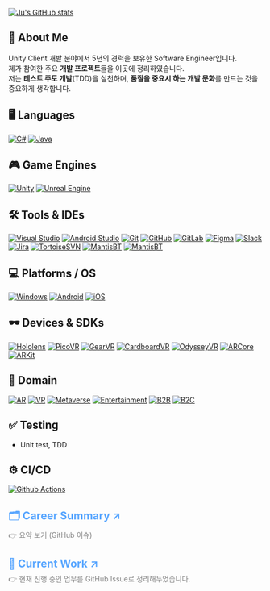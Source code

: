 [![Ju's GitHub stats](https://github-readme-stats-sigma-five.vercel.app/api?username=Pensive-dev&show_icons=true&count_private=true)](https://github.com/Pensive-dev/github-readme-stats)

## 👋 About Me
Unity Client 개발 분야에서 5년의 경력을 보유한 Software Engineer입니다.  
제가 참여한 주요 **개발 프로젝트**들을 이곳에 정리하였습니다.  
저는 **테스트 주도 개발**(TDD)을 실천하며, **품질을 중요시 하는 개발 문화**를 만드는 것을 중요하게 생각합니다.

## 🖥️ Languages
[![C#](https://skillicons.dev/icons?i=cs)](https://learn.microsoft.com/en-us/dotnet/csharp/)
[![Java](https://skillicons.dev/icons?i=java)](https://www.java.com/)

## 🎮 Game Engines
[![Unity](https://skillicons.dev/icons?i=unity)](https://unity.com/)
[![Unreal Engine](https://skillicons.dev/icons?i=unreal)](https://www.unrealengine.com/)

## 🛠️ Tools & IDEs
[![Visual Studio](https://skillicons.dev/icons?i=visualstudio)](https://visualstudio.microsoft.com/)
[![Android Studio](https://skillicons.dev/icons?i=androidstudio)](https://developer.android.com/studio)
[![Git](https://skillicons.dev/icons?i=git)](https://git-scm.com/)
[![GitHub](https://skillicons.dev/icons?i=github)](https://github.com/)
[![GitLab](https://skillicons.dev/icons?i=gitlab)](https://gitlab.com/)
[![Figma](https://skillicons.dev/icons?i=figma)](https://figma.com/)
[![Slack](https://skills.syvixor.com/api/icons?i=slack)](https://slack.com/)
[![Jira](https://skills.syvixor.com/api/icons?i=jira)](https://www.atlassian.com/software/jira)
[![TortoiseSVN](https://img.shields.io/badge/Tortoise_SVN-1287B1?style=for-the-badge&logoColor=white)](https://tortoisesvn.net/)
[![MantisBT](https://img.shields.io/badge/Mantis_Bug_Tracker-088A08?style=for-the-badge&logoColor=white)](https://mantisbt.org/)
[![MantisBT](https://img.shields.io/badge/Zeplin-ebab23?style=for-the-badge&logoColor=white)](https://zeplin.io/)

## 💻 Platforms / OS
[![Windows](https://skillicons.dev/icons?i=windows)](https://www.microsoft.com/windows)
[![Android](https://skills.syvixor.com/api/icons?i=android)](https://www.android.com/)
[![iOS](https://skills.syvixor.com/api/icons?i=ios)](https://www.apple.com/kr/os/ios/)

## 🕶️ Devices & SDKs
[![Hololens](https://img.shields.io/badge/Hololens-00BFFF?style=for-the-badge&logoColor=white)](https://www.microsoft.com/ko-kr/hololens)
[![PicoVR](https://img.shields.io/badge/PicoVR-000000?style=for-the-badge&logoColor=white)](https://www.picoxr.com/kr)
[![GearVR](https://img.shields.io/badge/GearVR-091b3b?style=for-the-badge&logoColor=white)](https://gearvr.net/)
[![CardboardVR](https://img.shields.io/badge/Cardboard_VR-f7991e?style=for-the-badge&logoColor=white)](https://arvr.google.com/cardboard/)
[![OdysseyVR](https://img.shields.io/badge/Odyssey_VR-050147?style=for-the-badge&logoColor=white)](https://www.samsung.com/sec/support/model/XQ800ZAA-HC1KR/)
[![ARCore](https://img.shields.io/badge/ARCore-8181F7?style=for-the-badge&logoColor=white)](https://developers.google.com/ar?hl=ko)
[![ARKit](https://img.shields.io/badge/ARKit-0080FF?style=for-the-badge&logoColor=white)](https://developer.apple.com/kr/augmented-reality/arkit/)

## 🏢 Domain
[![AR](https://img.shields.io/badge/AR-00badb?style=for-the-badge&logoColor=white)](https://ko.wikipedia.org/wiki/%EC%A6%9D%EA%B0%95_%ED%98%84%EC%8B%A4)
[![VR](https://img.shields.io/badge/VR-1b6600?style=for-the-badge&logoColor=white)](https://ko.wikipedia.org/wiki/%EA%B0%80%EC%83%81_%ED%98%84%EC%8B%A4)
[![Metaverse](https://img.shields.io/badge/Metaverse-9F81F7?style=for-the-badge&logoColor=white)](https://ko.wikipedia.org/wiki/%EB%A9%94%ED%83%80%EB%B2%84%EC%8A%A4)
[![Entertainment](https://img.shields.io/badge/Entertainment-eb88a2?style=for-the-badge&logoColor=white)](https://namu.wiki/w/%EC%97%94%ED%84%B0%ED%85%8C%EC%9D%B8%EB%A8%BC%ED%8A%B8)
[![B2B](https://img.shields.io/badge/B2B-111e82?style=for-the-badge&logoColor=white)](https://namu.wiki/w/B2B)
[![B2C](https://img.shields.io/badge/B2C-5a2ba6?style=for-the-badge&logoColor=white)](https://ko.wikipedia.org/wiki/B2C)

## ✅ Testing
- Unit test, TDD

## ⚙️ CI/CD
[![Github Actions](https://skills.syvixor.com/api/icons?i=githubactions)](https://github.com/features/actions?locale=ko-KR)

<h2>
  <a href="https://github.com/Pensive-dev/Pensive-dev/issues/4" target="_blank" rel="noopener noreferrer" style="text-decoration: none; color: #58a6ff;"> 🗂️ Career Summary ↗</a>
</h2>
  <p style="margin-top: -10px; color: gray;">👉 요약 보기 (GitHub 이슈) </p>

<h2>
  <a href="https://github.com/yjbae-sqa" target="_blank" rel="noopener noreferrer" style="text-decoration: none; color: #58a6ff;">📂 Current Work ↗</a>
</h2>
<p style="margin-top: -10px; color: gray;">👉 현재 진행 중인 업무를 GitHub Issue로 정리해두었습니다.</p>
